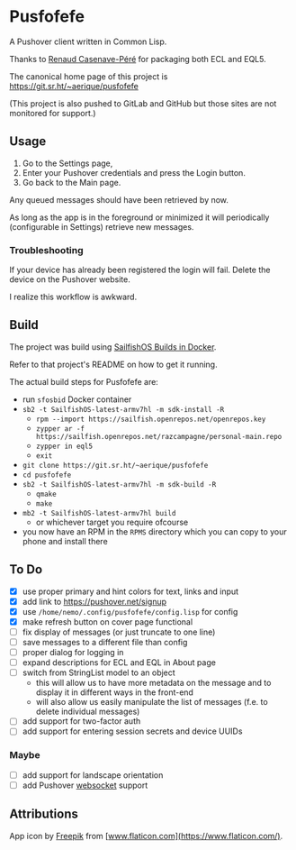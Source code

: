 # Pusfofefe

A Pushover client written in Common Lisp.

Thanks to [Renaud Casenave-Péré](https://openrepos.net/user/856/programs)
for packaging both ECL and EQL5.

The canonical home page of this project is https://git.sr.ht/~aerique/pusfofefe

(This project is also pushed to GitLab and GitHub but those sites are
not monitored for support.)

## Usage

1. Go to the Settings page,
1. Enter your Pushover credentials and press the Login button.
1. Go back to the Main page.

Any queued messages should have been retrieved by now.

As long as the app is in the foreground or minimized it will
periodically (configurable in Settings) retrieve new messages.

### Troubleshooting

If your device has already been registered the login will fail.  Delete
the device on the Pushover website.

I realize this workflow is awkward.

## Build

The project was build using
[SailfishOS Builds in Docker](https://git.sr.ht/~aerique/sfosbid).

Refer to that project's README on how to get it running.

The actual build steps for Pusfofefe are:

- run `sfosbid` Docker container
- `sb2 -t SailfishOS-latest-armv7hl -m sdk-install -R`
    - `rpm --import https://sailfish.openrepos.net/openrepos.key`
    - `zypper ar -f https://sailfish.openrepos.net/razcampagne/personal-main.repo`
    - `zypper in eql5`
    - `exit`
- `git clone https://git.sr.ht/~aerique/pusfofefe`
- `cd pusfofefe`
- `sb2 -t SailfishOS-latest-armv7hl -m sdk-build -R`
    - `qmake`
    - `make`
- `mb2 -t SailfishOS-latest-armv7hl build`
    - or whichever target you require ofcourse
- you now have an RPM in the `RPMS` directory which you can copy to your
  phone and install there

## To Do

- [X] use proper primary and hint colors for text, links and input
- [X] add link to https://pushover.net/signup
- [X] use `/home/nemo/.config/pusfofefe/config.lisp` for config
- [X] make refresh button on cover page functional
- [ ] fix display of messages (or just truncate to one line)
- [ ] save messages to a different file than config
- [ ] proper dialog for logging in
- [ ] expand descriptions for ECL and EQL in About page
- [ ] switch from StringList model to an object
    - this will allow us to have more metadata on the message and to
      display it in different ways in the front-end
    - will also allow us easily manipulate the list of messages (f.e. to
      delete individual messages)
- [ ] add support for two-factor auth
- [ ] add support for entering session secrets and device UUIDs

### Maybe

- [ ] add support for landscape orientation
- [ ] add Pushover [websocket](https://pushover.net/api/client#websocket)
      support

## Attributions

App icon by [Freepik](https://www.flaticon.com/authors/freepik) from [www.flaticon.com](https://www.flaticon.com/).
